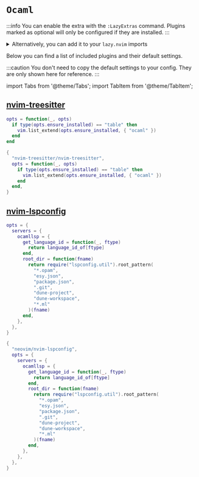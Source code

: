 # `Ocaml`

<!-- plugins:start -->

:::info
You can enable the extra with the `:LazyExtras` command.
Plugins marked as optional will only be configured if they are installed.
:::

<details>
<summary>Alternatively, you can add it to your <code>lazy.nvim</code> imports</summary>

```lua title="lua/config/lazy.lua" {4}
require("lazy").setup({
  spec = {
    { "LazyVim/LazyVim", import = "lazyvim.plugins" },
    { import = "lazyvim.plugins.extras.lang.ocaml" },
    { import = "plugins" },
  },
})
```

</details>

Below you can find a list of included plugins and their default settings.

:::caution
You don't need to copy the default settings to your config.
They are only shown here for reference.
:::

import Tabs from '@theme/Tabs';
import TabItem from '@theme/TabItem';

## [nvim-treesitter](https://github.com/nvim-treesitter/nvim-treesitter)

<Tabs>

<TabItem value="opts" label="Options">

```lua
opts = function(_, opts)
  if type(opts.ensure_installed) == "table" then
    vim.list_extend(opts.ensure_installed, { "ocaml" })
  end
end
```

</TabItem>


<TabItem value="code" label="Full Spec">

```lua
{
  "nvim-treesitter/nvim-treesitter",
  opts = function(_, opts)
    if type(opts.ensure_installed) == "table" then
      vim.list_extend(opts.ensure_installed, { "ocaml" })
    end
  end,
}
```

</TabItem>

</Tabs>

## [nvim-lspconfig](https://github.com/neovim/nvim-lspconfig)

<Tabs>

<TabItem value="opts" label="Options">

```lua
opts = {
  servers = {
    ocamllsp = {
      get_language_id = function(_, ftype)
        return language_id_of[ftype]
      end,
      root_dir = function(fname)
        return require("lspconfig.util").root_pattern(
          "*.opam",
          "esy.json",
          "package.json",
          ".git",
          "dune-project",
          "dune-workspace",
          "*.ml"
        )(fname)
      end,
    },
  },
}
```

</TabItem>


<TabItem value="code" label="Full Spec">

```lua
{
  "neovim/nvim-lspconfig",
  opts = {
    servers = {
      ocamllsp = {
        get_language_id = function(_, ftype)
          return language_id_of[ftype]
        end,
        root_dir = function(fname)
          return require("lspconfig.util").root_pattern(
            "*.opam",
            "esy.json",
            "package.json",
            ".git",
            "dune-project",
            "dune-workspace",
            "*.ml"
          )(fname)
        end,
      },
    },
  },
}
```

</TabItem>

</Tabs>

<!-- plugins:end -->
